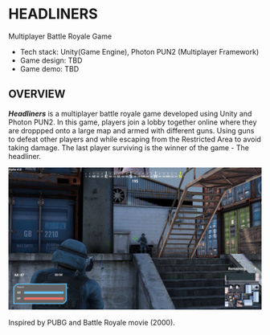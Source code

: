 # HEADLINERS

Multiplayer Battle Royale Game

* Tech stack: Unity(Game Engine), Photon PUN2 (Multiplayer Framework)
* Game design: TBD
* Game demo: TBD

## OVERVIEW

***Headliners*** is a multiplayer battle royale game developed using Unity and Photon PUN2. In this game, players join a lobby together online where they are droppped onto a large map and armed with different guns. Using guns to defeat other players and while escaping from the Restricted Area to avoid taking damage. The last player surviving is the winner of the game - The headliner.

<img src="https://github.com/hiimjust/headliners/blob/main/Assets/Materials/Artworks/gameproduct_combat.PNG">

Inspired by PUBG and Battle Royale movie (2000).
